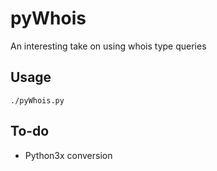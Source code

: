 # pyWhois
An interesting take on using whois type queries

## Usage
```
./pyWhois.py
```

## To-do
- Python3x conversion
